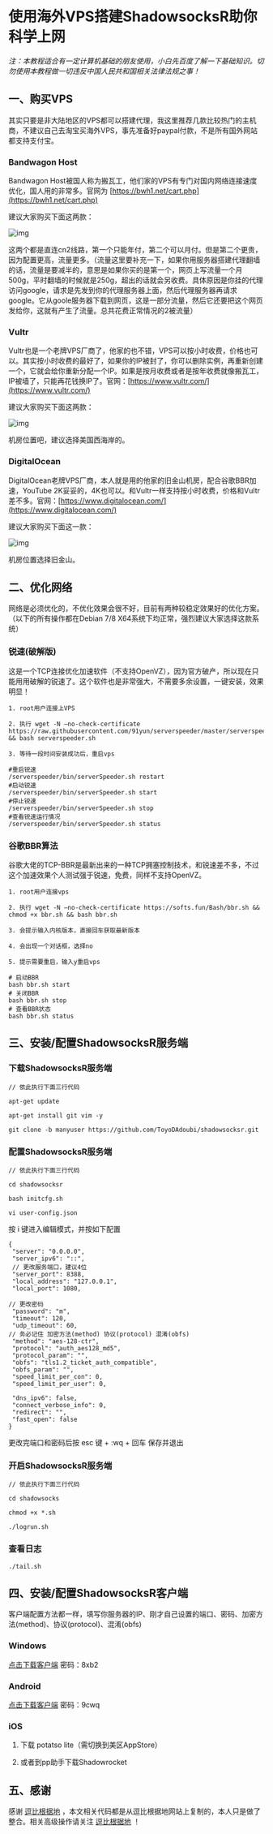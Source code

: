 # 使用海外VPS搭建ShadowsocksR助你科学上网

*注：本教程适合有一定计算机基础的朋友使用，小白先百度了解一下基础知识。切勿使用本教程做一切违反中国人民共和国相关法律法规之事！*

## 一、购买VPS

其实只要是非大陆地区的VPS都可以搭建代理，我这里推荐几款比较热门的主机商，不建议自己去淘宝买海外VPS，事先准备好paypal付款，不是所有国外网站都支持支付宝。

### Bandwagon Host

Bandwagon Host被国人称为搬瓦工，他们家的VPS有专门对国内网络连接速度优化，国人用的非常多。官网为 [https://bwh1.net/cart.php](https://bwh1.net/cart.php)

建议大家购买下面这两款：

![img](https://ww2.sinaimg.cn/large/a15b4afegy1foqqesdu1mj20ro0q60ub.jpg)

这两个都是直连cn2线路，第一个只能年付，第二个可以月付。但是第二个更贵，因为配置更高，流量更多。（流量这里要补充一下，如果你用服务器搭建代理翻墙的话，流量是要减半的，意思是如果你买的是第一个，网页上写流量一个月500g，平时翻墙的时候就是250g，超出的话就会另收费。具体原因是你挂的代理访问google，请求是先发到你的代理服务器上面，然后代理服务器再请求google。它从goole服务器下载到网页，这是一部分流量，然后它还要把这个网页发给你，这就有产生了流量。总共花费正常情况的2被流量）

### Vultr

Vultr也是一个老牌VPS厂商了，他家的也不错，VPS可以按小时收费，价格也可以。其实按小时收费的最好了，如果你的IP被封了，你可以删除实例，再重新创建一个，它就会给你重新分配一个IP。如果是按月收费或者是按年收费就像搬瓦工，IP被墙了，只能再花钱换IP了。官网：[https://www.vultr.com/](https://www.vultr.com/)

建议大家购买下面这两款：

![img](https://ww2.sinaimg.cn/large/a15b4afegy1foqqx0t2wbj21030jntaa.jpg)

机房位置吧，建议选择美国西海岸的。

### DigitalOcean

DigitalOcean老牌VPS厂商，本人就是用的他家的旧金山机房，配合谷歌BBR加速，YouTube 2K妥妥的，4K也可以。和Vultr一样支持按小时收费，价格和Vultr差不多。官网：[https://www.digitalocean.com/](https://www.digitalocean.com/)

建议大家购买下面这一款：

![img](https://ww2.sinaimg.cn/large/a15b4afegy1foqr61ozjlj20fs01rjr8.jpg)

机房位置选择旧金山。

## 二、优化网络

网络是必须优化的，不优化效果会很不好，目前有两种较稳定效果好的优化方案。（以下的所有操作都在Debian 7/8 X64系统下均正常，强烈建议大家选择这款系统）

### 锐速(破解版)

这是一个TCP连接优化加速软件（不支持OpenVZ），因为官方破产，所以现在只能用用破解的锐速了。这个软件也是非常强大，不需要多余设置，一键安装，效果明显！

```
1. root用户连接上VPS

2. 执行 wget -N –no-check-certificate https://raw.githubusercontent.com/91yun/serverspeeder/master/serverspeeder.sh && bash serverspeeder.sh

3. 等待一段时间安装成功后，重启vps

#重启锐速
/serverspeeder/bin/serverSpeeder.sh restart
#启动锐速
/serverspeeder/bin/serverSpeeder.sh start
#停止锐速
/serverspeeder/bin/serverSpeeder.sh stop
#查看锐速运行情况
/serverspeeder/bin/serverSpeeder.sh status
```

### 谷歌BBR算法

谷歌大佬的TCP-BBR是最新出来的一种TCP拥塞控制技术，和锐速差不多，不过这个加速效果个人测试强于锐速，免费，同样不支持OpenVZ。

```
1. root用户连接vps

2. 执行 wget -N –no-check-certificate https://softs.fun/Bash/bbr.sh && chmod +x bbr.sh && bash bbr.sh

3. 会提示输入内核版本，直接回车获取最新版本

4. 会出现一个对话框，选择no

5. 提示需要重启，输入y重启vps

# 启动BBR
bash bbr.sh start
# 关闭BBR
bash bbr.sh stop
# 查看BBR状态
bash bbr.sh status
```
## 三、安装/配置ShadowsocksR服务端

### 下载ShadowsocksR服务端

```
// 依此执行下面三行代码

apt-get update

apt-get install git vim -y

git clone -b manyuser https://github.com/ToyoDAdoubi/shadowsocksr.git
```

### 配置ShadowsocksR服务端

```
// 依此执行下面三行代码

cd shadowsocksr

bash initcfg.sh

vi user-config.json
```

按 i 键进入编辑模式，并按如下配置

```
{
 "server": "0.0.0.0",
 "server_ipv6": "::",
 // 更改服务端口，建议4位
 "server_port": 8388,
 "local_address": "127.0.0.1",
 "local_port": 1080,
 
// 更改密码
 "password": "m",
 "timeout": 120,
 "udp_timeout": 60,
// 务必记住 加密方法(method) 协议(protocol) 混淆(obfs)
 "method": "aes-128-ctr",
 "protocol": "auth_aes128_md5",
 "protocol_param": "",
 "obfs": "tls1.2_ticket_auth_compatible",
 "obfs_param": "",
 "speed_limit_per_con": 0,
 "speed_limit_per_user": 0,
 
 "dns_ipv6": false,
 "connect_verbose_info": 0,
 "redirect": "",
 "fast_open": false
}
```

更改完端口和密码后按 esc 键 + :wq + 回车 保存并退出

### 开启ShadowsocksR服务端

```
// 依此执行下面三行代码

cd shadowsocks

chmod +x *.sh

./logrun.sh
```

### 查看日志

```
./tail.sh
```
## 四、安装/配置ShadowsocksR客户端

客户端配置方法都一样，填写你服务器的IP、刚才自己设置的端口、密码、加密方法(method)、协议(protocol)、混淆(obfs)

### Windows

[点击下载客户端](https://pan.baidu.com/s/1eTeJWxc) 密码：8xb2

### Android

[点击下载客户端](https://pan.baidu.com/s/1eUhcduM) 密码：9cwq

### iOS

1. 下载 potatso lite（需切换到美区AppStore）

2. 或者到pp助手下载Shadowrocket

## 五、感谢
感谢 [逗比根据地](https://doub.io/) ，本文相关代码都是从逗比根据地网站上复制的，本人只是做了整合。相关高级操作请关注 [逗比根据地](https://doub.io/) ！